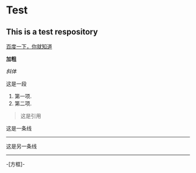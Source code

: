 # Test
## This is a test respository

[百度一下，你就知道](https://www.baidu.com)

**加粗**

*斜体*

这是一段

1. 第一项.
2. 第二项.

>这是引用

这是一条线

-----

这是另一条线

-------
-[方框]-
